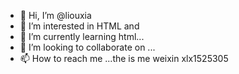 - 👋 Hi, I’m @liouxia
- 👀 I’m interested in HTML and 
- 🌱 I’m currently learning html...
- 💞️ I’m looking to collaborate on ...
- 📫 How to reach me ...the is me weixin xlx1525305

<!---
liouxia/liouxia is a ✨ special ✨ repository because its `README.md` (this file) appears on your GitHub profile.
You can click the Preview link to take a look at your changes.
--->
